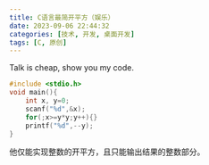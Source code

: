 ```yaml
---
title: C语言最简开平方（娱乐）
date: 2023-09-06 22:44:32
categories: [技术, 开发, 桌面开发]
tags: [C, 原创]
---
```


Talk is cheap, show you my code.

<!--more-->

```c
#include <stdio.h>
void main(){
    int x, y=0;
    scanf("%d",&x);
    for(;x>=y*y;y++){}
    printf("%d",--y);
}
```

他仅能实现整数的开平方，且只能输出结果的整数部分。
